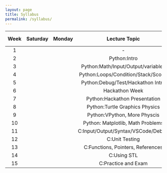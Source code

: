 ```yaml
---
layout: page
title: Syllabus
permalink: /syllabus/
---
```

<!-- 1. Algorithm Analysis Methods: Growth Function, Step Counting, Recursive Relationships and Solving Methods (Guessing and Induction, Repeating with Placement and Using the Theorem), Predictive Analysis

2. Types of lists (one-way, double-sided, global, queue and stack lists): Different actions on lists, using real and index pointers, implementing different lists problems (working with mathematical expressions, garbage collection) , Integration sorting)

3. Trees: Initial Definitions, Phrase Tree, Different Tree Implementation, Tree Induction, Survey
Keywords: Structural induction, Binary tree, Various functions on Phrase tree, Transformations
Various expressions together, Terry, binary search tree

4. Tangle Method: Chain Tangle, Global, Open

5. Statistical sorting and ranking: Lower bound, Decision tree, Linear sorting (Counting, Baseline and Sorting), Rapid bucket sorting, Pyramid sorting, Statistical rank, External sorting

6. Advanced Data Structure: Separate Sets, Red-Black Trees, Statistical Rank Tree, Interval Tree-VL, B-Tree -->

<!-- 1. Intro

2. Complexity

3. Data Structure

4. Trees

5. Dynamic Programming

6. Sorting

7. Hash Functions

8. Greedy Algorithm

9. Misc Graph/Tree Algorithms -->

<!-- ![an image alt text]({{babakbehkamkia.github.io/DATA_STRUCTURE/}}/images/syllabus.png) -->

<table>
  <thead>
    <tr>
      <th style="text-align: center">Week</th>
      <th style="text-align: center">Saturday</th>
      <th style="text-align: center">Monday</th>
      <th style="text-align: center">Lecture Topic</th>
      <th style="text-align: center">HW Topic</th>
      <th style="text-align: center">HW Release</th>
      <th>Occasion</th>
    </tr>
  </thead>
  <tbody>
    <tr>
      <td style="text-align: center">1</td>
      <td style="text-align: center">&nbsp</td>
      <td style="text-align: center">&nbsp</td>
      <td style="text-align: center">-</td>
      <td style="text-align: center">&nbsp;</td>
      <td style="text-align: center">&nbsp;</td>
      <td>&nbsp</td>
    </tr>
    <tr>
      <td style="text-align: center">2</td>
      <td style="text-align: center">&nbsp</td>
      <td style="text-align: center">&nbsp</td>
      <td style="text-align: center">Python:Intro</td>
      <td style="text-align: center">&nbsp;</td>
      <td style="text-align: center">&nbsp;</td>
      <td>&nbsp;</td>
    </tr>
    <tr>
      <td style="text-align: center">3</td>
      <td style="text-align: center">&nbsp</td>
      <td style="text-align: center">&nbsp</td>
      <td style="text-align: center">Python:Math/Input/Output/variables</td>
      <td style="text-align: center">&nbsp;</td>
      <td style="text-align: center">&nbsp;</td>
      <td>&nbsp;</td>
    </tr>
    <tr>
      <td style="text-align: center">4</td>
      <td style="text-align: center">&nbsp</td>
      <td style="text-align: center">&nbsp</td>
      <td style="text-align: center">Python:Loops/Condition/Stack/Scope</td>
      <td style="text-align: center">&nbsp;</td>
      <td style="text-align: center">&nbsp;</td>
      <td>&nbsp;</td>
    </tr>
    <tr>
      <td style="text-align: center">5</td>
      <td style="text-align: center">&nbsp</td>
      <td style="text-align: center">&nbsp</td>
      <td style="text-align: center">Python:Debug/Test/Hackathon Intro</td>
      <td style="text-align: center">&nbsp;</td>
      <td style="text-align: center">&nbsp;</td>
      <td>&nbsp</td>
    </tr>
    <tr>
      <td style="text-align: center">6</td>
      <td style="text-align: center">&nbsp</td>
      <td style="text-align: center">&nbsp</td>
      <td style="text-align: center">Hackathon Week</td>
      <td style="text-align: center">&nbsp;</td>
      <td style="text-align: center">&nbsp;</td>
      <td>&nbsp</td>
    </tr>
    <tr>
      <td style="text-align: center">7</td>
      <td style="text-align: center">&nbsp</td>
      <td style="text-align: center">&nbsp</td>
      <td style="text-align: center">Python:Hackathon Presentation</td>
      <td style="text-align: center">&nbsp;</td>
      <td style="text-align: center">&nbsp;</td>
      <td>&nbsp</td>
    </tr>
    <tr>
      <td style="text-align: center">8</td>
      <td style="text-align: center">&nbsp</td>
      <td style="text-align: center">&nbsp</td>
      <td style="text-align: center">Python:Turtle Graphics Physics</td>
      <td style="text-align: center">&nbsp;</td>
      <td style="text-align: center">&nbsp;</td>
      <td>&nbsp</td>
    </tr>
    <tr>
      <td style="text-align: center">9</td>
      <td style="text-align: center">&nbsp</td>
      <td style="text-align: center">&nbsp</td>
      <td style="text-align: center">Python:VPython, More Physcis</td>
      <td style="text-align: center">&nbsp;</td>
      <td style="text-align: center">&nbsp;</td>
      <td>&nbsp</td>
    </tr>
    <tr>
      <td style="text-align: center">10</td>
      <td style="text-align: center">&nbsp</td>
      <td style="text-align: center">&nbsp</td>
      <td style="text-align: center">Python: Matplotlib, Math Problems</td>
      <td style="text-align: center">&nbsp;</td>
      <td style="text-align: center">&nbsp;</td>
      <td>&nbsp</td>
    </tr>
    <tr>
      <td style="text-align: center">11</td>
      <td style="text-align: center">&nbsp</td>
      <td style="text-align: center">&nbsp</td>
      <td style="text-align: center">C:Input/Output/Syntax/VSCode/Debug</td>
      <td style="text-align: center">&nbsp</td>
      <td style="text-align: center">&nbsp;</td>
      <td>&nbsp;</td>
    </tr>
    <tr>
      <td style="text-align: center">12</td>
      <td style="text-align: center">&nbsp</td>
      <td style="text-align: center">&nbsp</td>
      <td style="text-align: center">C:Unit Testing</td>
      <td style="text-align: center">&nbsp;</td>
      <td style="text-align: center">&nbsp;</td>
      <td>&nbsp;</td>
    </tr>
    <tr>
      <td style="text-align: center">13</td>
      <td style="text-align: center">&nbsp</td>
      <td style="text-align: center">&nbsp</td>
      <td style="text-align: center">C:Functions, Pointers, References</td>
      <td style="text-align: center">&nbsp;</td>
      <td style="text-align: center">&nbsp;</td>
      <td>&nbsp;</td>
    </tr>
    <tr>
      <td style="text-align: center">14</td>
      <td style="text-align: center">&nbsp</td>
      <td style="text-align: center">&nbsp</td>
      <td style="text-align: center">C:Using STL</td>
      <td style="text-align: center">&nbsp;</td>
      <td style="text-align: center">&nbsp;</td>
      <td>&nbsp;</td>
    </tr>
    <tr>
      <td style="text-align: center">15</td>
      <td style="text-align: center">&nbsp</td>
      <td style="text-align: center">&nbsp</td>
      <td style="text-align: center">C:Practice and Exam</td>
      <td style="text-align: center">&nbsp;</td>
      <td style="text-align: center">&nbsp;</td>
      <td>&nbsp;</td>
    </tr>
  </tbody>
</table>